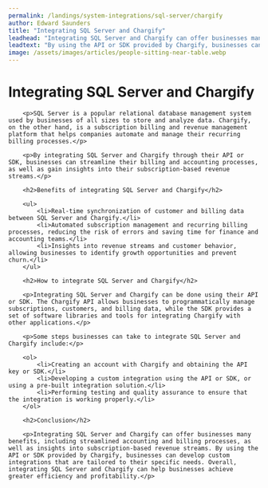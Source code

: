 ```yaml
---
permalink: /landings/system-integrations/sql-server/chargify
author: Edward Saunders
title: "Integrating SQL Server and Chargify"
leadhead: "Integrating SQL Server and Chargify can offer businesses many benefits, including streamlined accounting and billing processes, as well as insights into subscription-based revenue streams"
leadtext: "By using the API or SDK provided by Chargify, businesses can develop custom integrations that are tailored to their specific needs. Overall, integrating SQL Server and Chargify can help businesses achieve greater efficiency and profitability."
image: /assets/images/articles/people-sitting-near-table.webp
---
```

<div class="arttext">        <h1>Integrating SQL Server and Chargify</h1>
        
        <p>SQL Server is a popular relational database management system used by businesses of all sizes to store and analyze data. Chargify, on the other hand, is a subscription billing and revenue management platform that helps companies automate and manage their recurring billing processes.</p>
        
        <p>By integrating SQL Server and Chargify through their API or SDK, businesses can streamline their billing and accounting processes, as well as gain insights into their subscription-based revenue streams.</p>
        
        <h2>Benefits of integrating SQL Server and Chargify</h2>
        
        <ul>
            <li>Real-time synchronization of customer and billing data between SQL Server and Chargify.</li>
            <li>Automated subscription management and recurring billing processes, reducing the risk of errors and saving time for finance and accounting teams.</li>
            <li>Insights into revenue streams and customer behavior, allowing businesses to identify growth opportunities and prevent churn.</li>
        </ul>
        
        <h2>How to integrate SQL Server and Chargify</h2>
        
        <p>Integrating SQL Server and Chargify can be done using their API or SDK. The Chargify API allows businesses to programmatically manage subscriptions, customers, and billing data, while the SDK provides a set of software libraries and tools for integrating Chargify with other applications.</p>
        
        <p>Some steps businesses can take to integrate SQL Server and Chargify include:</p>
        
        <ol>
            <li>Creating an account with Chargify and obtaining the API key or SDK.</li>
            <li>Developing a custom integration using the API or SDK, or using a pre-built integration solution.</li>
            <li>Performing testing and quality assurance to ensure that the integration is working properly.</li>
        </ol>
        
        <h2>Conclusion</h2>
        
        <p>Integrating SQL Server and Chargify can offer businesses many benefits, including streamlined accounting and billing processes, as well as insights into subscription-based revenue streams. By using the API or SDK provided by Chargify, businesses can develop custom integrations that are tailored to their specific needs. Overall, integrating SQL Server and Chargify can help businesses achieve greater efficiency and profitability.</p>
</div>